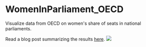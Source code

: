 # WomenInParliament_OECD
Visualize data from OECD on women's share of seats in national parliaments.

Read a blog post summarizing the results [here](https://medium.com/@jblistman/congress-is-only-19-women-5471035509fd). 
![](/WomenInParliament_files/figure-markdown_github-ascii_identifiers/"unnamed-chunk-5-1.png")
